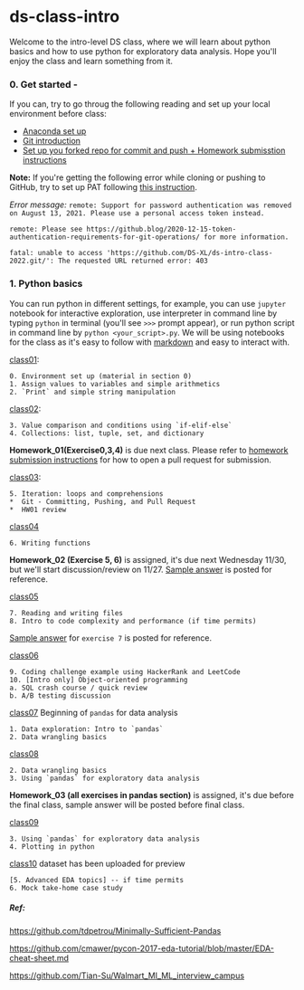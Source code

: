 # ds-class-intro

Welcome to the intro-level DS class, where we will learn about python basics and how to use python for exploratory data analysis. Hope you'll enjoy the class and learn something from it.

### 0. Get started - 
If you can, try to go throug the following reading and set up your local environment before class:

- [Anaconda set up](https://github.com/DS-XL/ds-intro-class-2022/blob/master/python_basics/class01/Anaconda_setup.md) 
- [Git introduction](https://github.com/DS-XL/ds-intro-class-2022/blob/master/python_basics/class01/git_setup.md)
- [Set up you forked repo for commit and push + Homework submisstion instructions](https://github.com/DS-XL/ds-intro-class-2022/blob/master/Git-setup-and-hw-instruction.md)

**Note:** If you're getting the following error while cloning or pushing to GitHub, try to set up PAT following [this instruction](https://docs.github.com/en/github/authenticating-to-github/keeping-your-account-and-data-secure/creating-a-personal-access-token#creating-a-token).

*Error message:*
`remote: Support for password authentication was removed on August 13, 2021. Please use a personal access token instead.`

`remote: Please see https://github.blog/2020-12-15-token-authentication-requirements-for-git-operations/ for more information.`

`fatal: unable to access 'https://github.com/DS-XL/ds-intro-class-2022.git/': The requested URL returned error: 403`


### 1. Python basics
You can run python in different settings, for example, you can use `jupyter` notebook for interactive exploration, use interpreter in command line by typing `python` in terminal (you'll see `>>>` prompt appear), or run python script in command line by `python <your_script>.py`. We will be using notebooks for the class as it's easy to follow with [markdown](https://guides.github.com/features/mastering-markdown/) and easy to interact with.

[class01](https://github.com/DS-XL/ds-intro-class-2022/tree/master/python_basics/class01):

	0. Environment set up (material in section 0)
	1. Assign values to variables and simple arithmetics
	2. `Print` and simple string manipulation

[class02](https://github.com/DS-XL/ds-intro-class-2022/tree/master/python_basics/class02):

	3. Value comparison and conditions using `if-elif-else`
	4. Collections: list, tuple, set, and dictionary

**Homework_01(Exercise0,3,4)** is due next class. Please refer to [homework submission instructions](https://github.com/DS-XL/ds-intro-class-2022/blob/master/Git-setup-and-hw-instruction.md) for how to open a pull request for submission.

[class03](https://github.com/DS-XL/ds-intro-class-2022/tree/master/python_basics/class02):

	5. Iteration: loops and comprehensions
	*  Git - Committing, Pushing, and Pull Request
	*  HW01 review

[class04](https://github.com/DS-XL/ds-intro-class-2022/tree/master/python_basics/class02)

	6. Writing functions

**Homework_02 (Exercise 5, 6)** is assigned, it's due next Wednesday 11/30, but we'll start discussion/review on 11/27. [Sample answer](https://github.com/DS-XL/ds-intro-class-2022/tree/master/python_basics/class02) is posted for reference.

[class05](https://github.com/DS-XL/ds-intro-class-2022/tree/master/python_basics/class03)

	7. Reading and writing files
	8. Intro to code complexity and performance (if time permits)

[Sample answer](https://github.com/DS-XL/ds-intro-class-2022/tree/master/python_basics/class03) for `exercise 7` is posted for reference.

[class06](https://github.com/DS-XL/ds-intro-class-2022/tree/master/python_basics/class05)

	9. Coding challenge example using HackerRank and LeetCode
	10. [Intro only] Object-oriented programming
	a. SQL crash course / quick review
	b. A/B testing discussion

[class07](https://github.com/DS-XL/ds-intro-class-2022/tree/master/pandas_intro) Beginning of `pandas` for data analysis 

	1. Data exploration: Intro to `pandas` 
	2. Data wrangling basics

[class08](https://github.com/DS-XL/ds-intro-class-2022/tree/master/pandas_intro)

	2. Data wrangling basics
	3. Using `pandas` for exploratory data analysis

**Homework_03 (all exercises in pandas section)** is assigned, it's due before the final class, sample answer will be posted before final class.

[class09](https://github.com/DS-XL/ds-intro-class-2022/tree/master/pandas_intro)

	3. Using `pandas` for exploratory data analysis
	4. Plotting in python

[class10](https://github.com/DS-XL/ds-intro-class-2022/tree/master/final_class) dataset has been uploaded for preview

	[5. Advanced EDA topics] -- if time permits
	6. Mock take-home case study

##### Ref:
https://github.com/tdpetrou/Minimally-Sufficient-Pandas

https://github.com/cmawer/pycon-2017-eda-tutorial/blob/master/EDA-cheat-sheet.md

https://github.com/Tian-Su/Walmart_MI_ML_interview_campus
